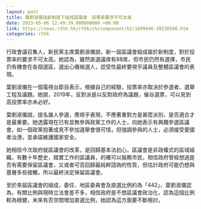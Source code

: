 ```yaml
---
layout: post
title: 葉劉淑儀指新制度下組成區議會　投票率要求不可太高
date: 2023-05-06 12:49:39.000000000 +08:00
link: https://news.rthk.hk/rthk/ch/component/k2/1699446-20230506.htm
categories: rthk
---
```


行政會議召集人，新民黨主席葉劉淑儀說，新一屆區議會組成屬於新制度，對於投票率的要求不可太高。她認為，雖然直選議席有88席，但市民仍然有選擇，市民仍有機會在各個選區，選出心儀候選人，認受性最終要視乎議員及整體區議會的表現。

葉劉淑儀在一個電視台節目表示，根據自己的經驗，投票率亦取決於參選者、選舉工程及議題。她說，2019年，反對派是以反對政府為議題，催谷選票，可以見到高投票率亦未必好。

葉劉淑儀說，提名誰人參選，應視乎表現，不應著重對方是甚麼派別，是否適合才是最重要。她透露現在已有並無參與政黨工作的人士，向她表示有興趣參選區議會。如一個政黨抱著成見不參加選舉會很可惜，但強調參與的人士，必須接受愛國者治港，並承諾維護國家安全。

她相信今次政府就區議會的改革，是回歸基本法初心，區議會是非政權式的區域組織，有數十年歷史，踏實工作的區議員，的確可以服務市民，相信政府曾經想過是否有需要保留區議會，又或者可否回歸最純粹諮詢的性質，但估計政府可能仍想與基層多些接觸，所以最終決定保留區議會。

至於來屆區議會的組成，委任、地區委員會及直選比例約為「442」，葉劉淑儀認為，有關比例與現時立法會差不多，相信政府是不想區議會政治化，認為這個比例較為穩健，未來有否空間增加直選比例，她認為這方面要不斷檢討。
